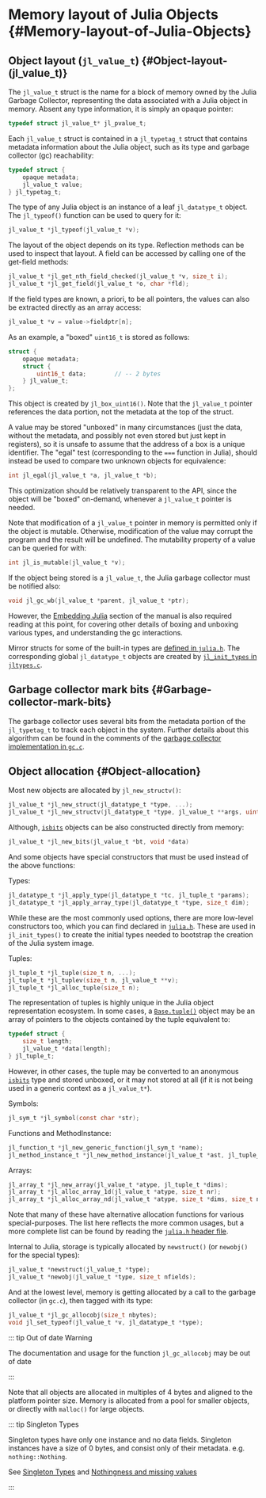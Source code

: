 
# Memory layout of Julia Objects {#Memory-layout-of-Julia-Objects}

## Object layout (`jl_value_t`) {#Object-layout-(jl_value_t)}

The `jl_value_t` struct is the name for a block of memory owned by the Julia Garbage Collector, representing the data associated with a Julia object in memory. Absent any type information, it is simply an opaque pointer:

```c
typedef struct jl_value_t* jl_pvalue_t;
```


Each `jl_value_t` struct is contained in a `jl_typetag_t` struct that contains metadata information about the Julia object, such as its type and garbage collector (gc) reachability:

```c
typedef struct {
    opaque metadata;
    jl_value_t value;
} jl_typetag_t;
```


The type of any Julia object is an instance of a leaf `jl_datatype_t` object. The `jl_typeof()` function can be used to query for it:

```c
jl_value_t *jl_typeof(jl_value_t *v);
```


The layout of the object depends on its type. Reflection methods can be used to inspect that layout. A field can be accessed by calling one of the get-field methods:

```c
jl_value_t *jl_get_nth_field_checked(jl_value_t *v, size_t i);
jl_value_t *jl_get_field(jl_value_t *o, char *fld);
```


If the field types are known, a priori, to be all pointers, the values can also be extracted directly as an array access:

```c
jl_value_t *v = value->fieldptr[n];
```


As an example, a &quot;boxed&quot; `uint16_t` is stored as follows:

```c
struct {
    opaque metadata;
    struct {
        uint16_t data;        // -- 2 bytes
    } jl_value_t;
};
```


This object is created by `jl_box_uint16()`. Note that the `jl_value_t` pointer references the data portion, not the metadata at the top of the struct.

A value may be stored &quot;unboxed&quot; in many circumstances (just the data, without the metadata, and possibly not even stored but just kept in registers), so it is unsafe to assume that the address of a box is a unique identifier. The &quot;egal&quot; test (corresponding to the `===` function in Julia), should instead be used to compare two unknown objects for equivalence:

```c
int jl_egal(jl_value_t *a, jl_value_t *b);
```


This optimization should be relatively transparent to the API, since the object will be &quot;boxed&quot; on-demand, whenever a `jl_value_t` pointer is needed.

Note that modification of a `jl_value_t` pointer in memory is permitted only if the object is mutable. Otherwise, modification of the value may corrupt the program and the result will be undefined. The mutability property of a value can be queried for with:

```c
int jl_is_mutable(jl_value_t *v);
```


If the object being stored is a `jl_value_t`, the Julia garbage collector must be notified also:

```c
void jl_gc_wb(jl_value_t *parent, jl_value_t *ptr);
```


However, the [Embedding Julia](/manual/embedding#Embedding-Julia) section of the manual is also required reading at this point, for covering other details of boxing and unboxing various types, and understanding the gc interactions.

Mirror structs for some of the built-in types are [defined in `julia.h`](https://github.com/JuliaLang/julia/blob/master/src/julia.h). The corresponding global `jl_datatype_t` objects are created by [`jl_init_types` in `jltypes.c`](https://github.com/JuliaLang/julia/blob/master/src/jltypes.c).

## Garbage collector mark bits {#Garbage-collector-mark-bits}

The garbage collector uses several bits from the metadata portion of the `jl_typetag_t` to track each object in the system. Further details about this algorithm can be found in the comments of the [garbage collector implementation in `gc.c`](https://github.com/JuliaLang/julia/blob/master/src/gc.c).

## Object allocation {#Object-allocation}

Most new objects are allocated by `jl_new_structv()`:

```c
jl_value_t *jl_new_struct(jl_datatype_t *type, ...);
jl_value_t *jl_new_structv(jl_datatype_t *type, jl_value_t **args, uint32_t na);
```


Although, [`isbits`](/base/base#Base.isbits) objects can be also constructed directly from memory:

```c
jl_value_t *jl_new_bits(jl_value_t *bt, void *data)
```


And some objects have special constructors that must be used instead of the above functions:

Types:

```c
jl_datatype_t *jl_apply_type(jl_datatype_t *tc, jl_tuple_t *params);
jl_datatype_t *jl_apply_array_type(jl_datatype_t *type, size_t dim);
```


While these are the most commonly used options, there are more low-level constructors too, which you can find declared in [`julia.h`](https://github.com/JuliaLang/julia/blob/master/src/julia.h). These are used in `jl_init_types()` to create the initial types needed to bootstrap the creation of the Julia system image.

Tuples:

```c
jl_tuple_t *jl_tuple(size_t n, ...);
jl_tuple_t *jl_tuplev(size_t n, jl_value_t **v);
jl_tuple_t *jl_alloc_tuple(size_t n);
```


The representation of tuples is highly unique in the Julia object representation ecosystem. In some cases, a [`Base.tuple()`](/base/base#Core.tuple) object may be an array of pointers to the objects contained by the tuple equivalent to:

```c
typedef struct {
    size_t length;
    jl_value_t *data[length];
} jl_tuple_t;
```


However, in other cases, the tuple may be converted to an anonymous [`isbits`](/base/base#Base.isbits) type and stored unboxed, or it may not stored at all (if it is not being used in a generic context as a `jl_value_t*`).

Symbols:

```c
jl_sym_t *jl_symbol(const char *str);
```


Functions and MethodInstance:

```c
jl_function_t *jl_new_generic_function(jl_sym_t *name);
jl_method_instance_t *jl_new_method_instance(jl_value_t *ast, jl_tuple_t *sparams);
```


Arrays:

```c
jl_array_t *jl_new_array(jl_value_t *atype, jl_tuple_t *dims);
jl_array_t *jl_alloc_array_1d(jl_value_t *atype, size_t nr);
jl_array_t *jl_alloc_array_nd(jl_value_t *atype, size_t *dims, size_t ndims);
```


Note that many of these have alternative allocation functions for various special-purposes. The list here reflects the more common usages, but a more complete list can be found by reading the [`julia.h` header file](https://github.com/JuliaLang/julia/blob/master/src/julia.h).

Internal to Julia, storage is typically allocated by `newstruct()` (or `newobj()` for the special types):

```c
jl_value_t *newstruct(jl_value_t *type);
jl_value_t *newobj(jl_value_t *type, size_t nfields);
```


And at the lowest level, memory is getting allocated by a call to the garbage collector (in `gc.c`), then tagged with its type:

```c
jl_value_t *jl_gc_allocobj(size_t nbytes);
void jl_set_typeof(jl_value_t *v, jl_datatype_t *type);
```


::: tip Out of date Warning

The documentation and usage for the function `jl_gc_allocobj` may be out of date

:::

Note that all objects are allocated in multiples of 4 bytes and aligned to the platform pointer size. Memory is allocated from a pool for smaller objects, or directly with `malloc()` for large objects.

::: tip Singleton Types

Singleton types have only one instance and no data fields. Singleton instances have a size of 0 bytes, and consist only of their metadata. e.g. `nothing::Nothing`.

See [Singleton Types](/manual/types#man-singleton-types) and [Nothingness and missing values](/manual/faq#Nothingness-and-missing-values)

:::
